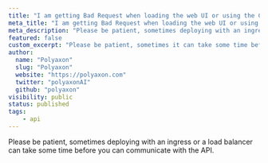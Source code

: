 ```yaml
---
title: "I am getting Bad Request when loading the web UI or using the CLI"
meta_title: "I am getting Bad Request when loading the web UI or using the CLI - FAQ"
meta_description: "Please be patient, sometimes deploying with an ingress or a load balancer can take some time before you can communicate with the API."
featured: false
custom_excerpt: "Please be patient, sometimes it can take some time before you can access the API."
author:
  name: "Polyaxon"
  slug: "Polyaxon"
  website: "https://polyaxon.com"
  twitter: "polyaxonAI"
  github: "polyaxon"
visibility: public
status: published
tags:
    - api
---
```


Please be patient, sometimes deploying with an ingress or a load balancer
can take some time before you can communicate with the API.
